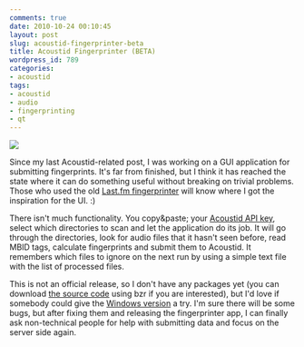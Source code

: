 ```yaml
---
comments: true
date: 2010-10-24 00:10:45
layout: post
slug: acoustid-fingerprinter-beta
title: Acoustid Fingerprinter (BETA)
wordpress_id: 789
categories:
- acoustid
tags:
- acoustid
- audio
- fingerprinting
- qt
---
```


[![](http://oxygene.sk/lukas/blog/wp-content/uploads/AcoustidFingerprinter1-264x300.png)](http://oxygene.sk/lukas/blog/wp-content/uploads/AcoustidFingerprinter1.png)

Since my last Acoustid-related post, I was working on a GUI application for submitting fingerprints. It's far from finished, but I think it has reached the state where it can do something useful without breaking on trivial problems. Those who used the old [Last.fm fingerprinter](http://www.flickr.com/photos/ario/1277562689/) will know where I got the inspiration for the UI. :)

There isn't much functionality. You copy&paste; your [Acoustid API key](http://acoustid.org/api-key), select which directories to scan and let the application do its job. It will go through the directories, look for audio files that it hasn't seen before, read MBID tags, calculate fingerprints and submit them to Acoustid. It remembers which files to ignore on the next run by using a simple text file with the list of processed files.

This is not an official release, so I don't have any packages yet (you can download [the source code](https://code.launchpad.net/~luks/acoustid-fingerprinter/trunk) using bzr if you are interested), but I'd love if somebody could give the [Windows version](http://dl.dropbox.com/u/5215054/fingerprinter-2010-10-23-1.zip) a try. I'm sure there will be some bugs, but after fixing them and releasing the fingerprinter app, I can finally ask non-technical people for help with submitting data and focus on the server side again.


